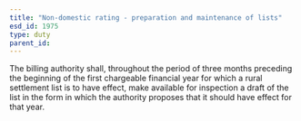 ```yaml
---
title: "Non-domestic rating - preparation and maintenance of lists"
esd_id: 1975
type: duty
parent_id:  
---
```


The billing authority shall, throughout the period of three months preceding the beginning of the first chargeable financial year for which a rural settlement list is to have effect, make available for inspection a draft of the list in the form in which the authority proposes that it should have effect for that year.


